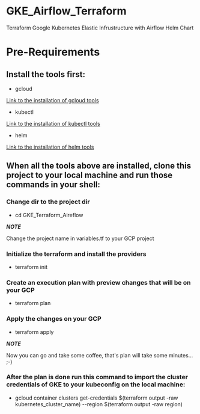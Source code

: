 # GKE_Airflow_Terraform
Terraform Google Kubernetes Elastic Infrustructure with Airflow Helm Chart

# Pre-Requirements

## Install the tools first:
* gcloud

[Link to the installation of gcloud tools](https://cloud.google.com/sdk/docs/install)

* kubectl

[Link to the installation of kubectl tools](https://kubernetes.io/docs/tasks/tools/)

* helm 

[Link to the installation of helm tools](https://helm.sh/docs/intro/install/)

## When all the tools above are installed, clone this project to your local machine and run those commands in your shell:

### Change dir to the project dir
* cd GKE_Terraform_Aireflow

***NOTE***

Change the project name in variables.tf to your GCP project

### Initialize the terraform and install the providers
* terraform init

### Create an execution plan with preview changes that will be on your GCP 
* terraform plan

### Apply the changes on your GCP
* terraform apply

***NOTE***

Now you can go and take some coffee, that's plan will take some minutes... ;-)

### After the plan is done run this command to import the cluster credentials of GKE to your kubeconfig on the local machine:

* gcloud container clusters get-credentials $(terraform output -raw kubernetes_cluster_name) --region $(terraform output -raw region)
